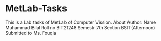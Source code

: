 # MetLab-Tasks
This is a Lab tasks of MetLab of Computer Vission.
About Author:
Name           Muhammad Bilal
Roll no        BIT21248
Semestr        7th
Section        BSIT(Afternoon)
Submitted to   Ms. Fouqia
